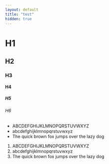 ```yaml
---
layout: default
title: "test"
hidden: true
---
```


<canvas></canvas>

# H1

## H2

### H3

#### H4

##### H5

###### H6

* ABCDEFGHIJKLMNOPQRSTUVWXYZ
* abcdefghijklmnopqrstuvwxyz
* The quick brown fox jumps over the lazy dog

1. ABCDEFGHIJKLMNOPQRSTUVWXYZ
2. abcdefghijklmnopqrstuvwxyz
3. The quick brown fox jumps over the lazy dog

<div id="editor"></div>

<script src="./js/storage.js"></script>
<script src="./js/highlighter.js"></script>
<script src="./js/core_editor.js"></script>

<script>
const editor = new CoreEditor("#editor", { highlight: true , lang: "glsl" , value: `  // dx: max(X,Y,Z)  //
 // dn: min(X,Y,Z)  //
// dt: |X|+|Y|+|Z| //

if (( (x^y^z)%dx ) == 0)
{ return f(dx)+1.0; }
else 
{ return 0.0; }` });
</script>
